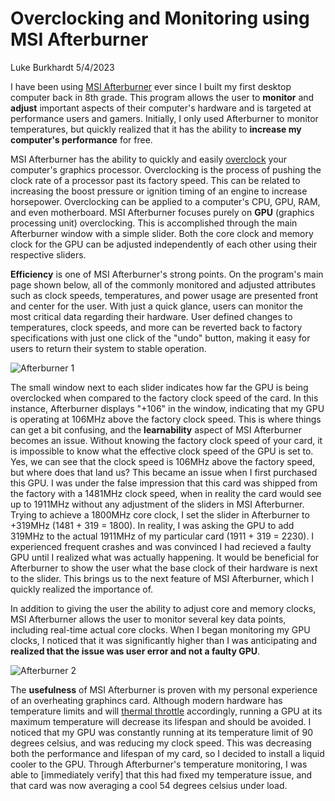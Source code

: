 # Overclocking and Monitoring using MSI Afterburner

Luke Burkhardt 5/4/2023

I have been using [MSI Afterburner](https://www.msi.com/Landing/afterburner/graphics-cards) ever since I built my first desktop computer back in 8th grade. This program allows the user to **monitor** and **adjust** important aspects of their computer's hardware and is targeted at performance users and gamers. Initially, I only used Afterburner to monitor temperatures, but quickly realized that it has the ability to **increase my computer's performance** for free. 

MSI Afterburner has the ability to quickly and easily [overclock](https://www.howtogeek.com/165064/what-is-overclocking-the-absolute-beginners-guide-to-understanding-how-geeks-speed-up-their-pcs/) your computer's graphics processor. Overclocking is the process of pushing the clock rate of a processor past its factory speed. This can be related to increasing the boost pressure or ignition timing of an engine to increase horsepower. Overclocking can be applied to a computer's CPU, GPU, RAM, and even motherboard. MSI Afterburner focuses purely on **GPU** (graphics processing unit) overclocking. This is accomplished through the main Afterburner window with a simple slider. Both the core clock and memory clock for the GPU can be adjusted independently of each other using their respective sliders.      

**Efficiency** is one of MSI Afterburner's strong points. On the program's main page shown below, all of the commonly monitored and adjusted attributes such as clock speeds, temperatures, and power usage are presented front and center for the user. With just a quick glance, users can monitor the most critical data regarding their hardware. User defined changes to temperatures, clock speeds, and more can be reverted back to factory specifications with just one click of the "undo" button, making it easy for users to return their system to stable operation. 

![Afterburner 1](https://user-images.githubusercontent.com/123508892/224464646-24c7de3b-17e0-4daa-8ff4-0bdb264af937.jpg)

 
 
The small window next to each slider indicates how far the GPU is being overclocked when compared to the factory clock speed of the card. In this instance, Afterburner displays "+106" in the window, indicating that my GPU is operating at 106MHz above the factory clock speed. This is where things can get a bit confusing, and the **learnability** aspect of MSI Afterburner becomes an issue. Without knowing the factory clock speed of your card, it is impossible to know what the effective clock speed of the GPU is set to. Yes, we can see that the clock speed is 106MHz above the factory speed, but where does that land us? This became an issue when I first purchased this GPU. I was under the false impression that this card was shipped from the factory with a 1481MHz clock speed, when in reality the card would see up to 1911MHz without any adjustment of the sliders in MSI Afterburner. Trying to achieve a 1800MHz core clock, I set the slider in Afterburner to +319MHz (1481 + 319 = 1800). In reality, I was asking the GPU to add 319MHz to the actual 1911MHz of my particular card (1911 + 319 = 2230). I experienced frequent crashes and was convinced I had recieved a faulty GPU until I realized what was actually happening. It would be beneficial for Afterburner to show the user what the base clock of their hardware is next to the slider. This brings us to the next feature of MSI Afterburner, which I quickly realized the importance of.
 
In addition to giving the user the ability to adjust core and memory clocks, MSI Afterburner allows the user to monitor several key data points, including real-time actual core clocks. When I began monitoring my GPU clocks, I noticed that it was significantly higher than I was anticipating and **realized that the issue was user error and not a faulty GPU**. 
 
![Afterburner 2](https://user-images.githubusercontent.com/123508892/224465527-4d5f0ba6-57c0-465d-8426-0d37e57625bc.jpg)

The **usefulness** of MSI Afterburner is proven with my personal experience of an overheating graphincs card. Although modern hardware has temperature limits and will [thermal throttle](https://www.techspot.com/article/1638-what-is-thermal-throttling/) accordingly, running a GPU at its maximum temperature will decrease its lifespan and should be avoided. I noticed that my GPU was constantly running at its temperature limit of 90 degrees celsius, and was reducing my clock speed. This was decreasing both the performance and lifespan of my card, so I decided to install a liquid cooler to the GPU. Through Afterburner's temperature monitoring, I was able to [immediately verify] that this had fixed my temperature issue, and that card was now averaging a cool 54 degrees celsius under load. 
